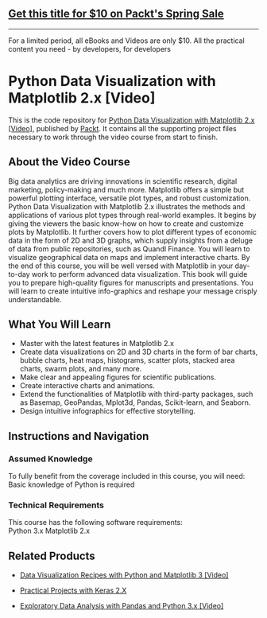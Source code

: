## [Get this title for $10 on Packt's Spring Sale](https://www.packt.com/V09708?utm_source=github&utm_medium=packt-github-repo&utm_campaign=spring_10_dollar_2022)
-----
For a limited period, all eBooks and Videos are only $10. All the practical content you need \- by developers, for developers

# Python Data Visualization with Matplotlib 2.x [Video]
This is the code repository for [Python Data Visualization with Matplotlib 2.x [Video]](https://www.packtpub.com/big-data-and-business-intelligence/python-data-visualization-matplotlib-2x?utm_source=github&utm_medium=repository&utm_campaign=9781788839754), published by [Packt](https://www.packtpub.com/?utm_source=github). It contains all the supporting project files necessary to work through the video course from start to finish.
## About the Video Course
Big data analytics are driving innovations in scientific research, digital marketing, policy-making and much more. Matplotlib offers a simple but powerful plotting interface, versatile plot types, and robust customization. Python Data Visualization with Matplotlib 2.x illustrates the methods and applications of various plot types through real-world examples. It begins by giving the viewers the basic know-how on how to create and customize plots by Matplotlib. It further covers how to plot different types of economic data in the form of 2D and 3D graphs, which supply insights from a deluge of data from public repositories, such as Quandl Finance. You will learn to visualize geographical data on maps and implement interactive charts. By the end of this course, you will be well versed with Matplotlib in your day-to-day work to perform advanced data visualization. This book will guide you to prepare high-quality figures for manuscripts and presentations. You will learn to create intuitive info-graphics and reshape your message crisply understandable.

<H2>What You Will Learn</H2>
<DIV class=book-info-will-learn-text>
<UL>
<LI>Master with the latest features in Matplotlib 2.x 
<LI>Create data visualizations on 2D and 3D charts in the form of bar charts, bubble charts, heat maps, histograms, scatter plots, stacked area charts, swarm plots, and many more. 
<LI>Make clear and appealing figures for scientific publications. 
<LI>Create interactive charts and animations. 
<LI>Extend the functionalities of Matplotlib with third-party packages, such as Basemap, GeoPandas, Mplot3d, Pandas, Scikit-learn, and Seaborn. 
<LI>Design intuitive infographics for effective storytelling. </LI></UL></DIV>

## Instructions and Navigation
### Assumed Knowledge
To fully benefit from the coverage included in this course, you will need:<br/>
Basic knowledge of Python is required

### Technical Requirements
This course has the following software requirements:<br/>
Python 3.x
Matplotlib 2.x

## Related Products
* [Data Visualization Recipes with Python and Matplotlib 3 [Video]](https://www.packtpub.com/big-data-and-business-intelligence/data-visualization-recipes-python-and-matplotlib-3-video?utm_source=github&utm_medium=repository&utm_campaign=9781789957792)

* [Practical Projects with Keras 2.X](https://www.packtpub.com/big-data-and-business-intelligence/practical-projects-keras-2x?utm_source=github&utm_medium=repository&utm_campaign=9781838827236)

* [Exploratory Data Analysis with Pandas and Python 3.x [Video]](https://www.packtpub.com/application-development/exploratory-data-analysis-pandas-and-python-3x-video?utm_source=github&utm_medium=repository&utm_campaign=9781789959116)

